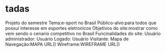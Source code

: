 # tadas

Projeto do semestre Tema:e-sport no Brasil
Público-alvo:para todos que possuí interesse em esportes eletronicos
Objetivos do site:mostrar como vem sendo o cenario competitivo no Brasil
Funcinalidades do site:
Usuário administrador:
Usuário Logado:
Usuário Visitante:
Mapa de Navegação:MAPA URL()
Wireframe:WIREFRAME URL()

